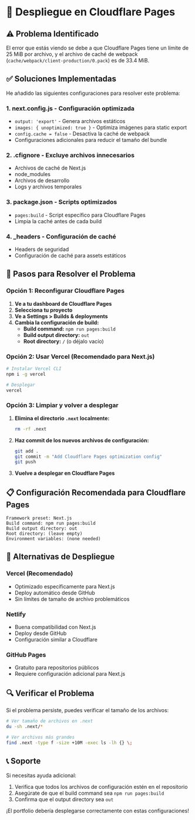 # 🚀 Despliegue en Cloudflare Pages

## ⚠️ Problema Identificado

El error que estás viendo se debe a que Cloudflare Pages tiene un límite de 25 MiB por archivo, y el archivo de caché de webpack (`cache/webpack/client-production/0.pack`) es de 33.4 MiB.

## ✅ Soluciones Implementadas

He añadido las siguientes configuraciones para resolver este problema:

### 1. **next.config.js** - Configuración optimizada
- `output: 'export'` - Genera archivos estáticos
- `images: { unoptimized: true }` - Optimiza imágenes para static export
- `config.cache = false` - Desactiva la caché de webpack
- Configuraciones adicionales para reducir el tamaño del bundle

### 2. **.cfignore** - Excluye archivos innecesarios
- Archivos de caché de Next.js
- node_modules
- Archivos de desarrollo
- Logs y archivos temporales

### 3. **package.json** - Scripts optimizados
- `pages:build` - Script específico para Cloudflare Pages
- Limpia la caché antes de cada build

### 4. **_headers** - Configuración de caché
- Headers de seguridad
- Configuración de caché para assets estáticos

## 🔧 Pasos para Resolver el Problema

### Opción 1: Reconfigurar Cloudflare Pages

1. **Ve a tu dashboard de Cloudflare Pages**
2. **Selecciona tu proyecto**
3. **Ve a Settings > Builds & deployments**
4. **Cambia la configuración de build:**
   - **Build command:** `npm run pages:build`
   - **Build output directory:** `out`
   - **Root directory:** `/` (o déjalo vacío)

### Opción 2: Usar Vercel (Recomendado para Next.js)

```bash
# Instalar Vercel CLI
npm i -g vercel

# Desplegar
vercel
```

### Opción 3: Limpiar y volver a desplegar

1. **Elimina el directorio `.next` localmente:**
   ```bash
   rm -rf .next
   ```

2. **Haz commit de los nuevos archivos de configuración:**
   ```bash
   git add .
   git commit -m "Add Cloudflare Pages optimization config"
   git push
   ```

3. **Vuelve a desplegar en Cloudflare Pages**

## 📋 Configuración Recomendada para Cloudflare Pages

```
Framework preset: Next.js
Build command: npm run pages:build
Build output directory: out
Root directory: (leave empty)
Environment variables: (none needed)
```

## 🎯 Alternativas de Despliegue

### **Vercel (Recomendado)**
- Optimizado específicamente para Next.js
- Deploy automático desde GitHub
- Sin límites de tamaño de archivo problemáticos

### **Netlify**
- Buena compatibilidad con Next.js
- Deploy desde GitHub
- Configuración similar a Cloudflare

### **GitHub Pages**
- Gratuito para repositorios públicos
- Requiere configuración adicional para Next.js

## 🔍 Verificar el Problema

Si el problema persiste, puedes verificar el tamaño de los archivos:

```bash
# Ver tamaño de archivos en .next
du -sh .next/*

# Ver archivos más grandes
find .next -type f -size +10M -exec ls -lh {} \;
```

## 📞 Soporte

Si necesitas ayuda adicional:
1. Verifica que todos los archivos de configuración estén en el repositorio
2. Asegúrate de que el build command sea `npm run pages:build`
3. Confirma que el output directory sea `out`

¡El portfolio debería desplegarse correctamente con estas configuraciones!
